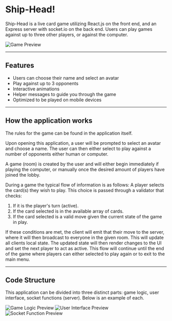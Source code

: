 # Ship-Head!

Ship-Head is a live card game utilizing React.js on the front end, and an Express server with socket.io on the back end. Users can play games against up to three other players, or against the computer.

![Game Preview](https://i.imgur.com/OW8f9td.png)

---

## Features

- Users can choose their name and select an avatar
- Play against up to 3 opponents
- Interactive animations
- Helper messages to guide you through the game
- Optimized to be played on mobile devices

---

## How the application works

The rules for the game can be found in the application itself.

Upon opening this application, a user will be prompted to select an avatar and choose a name. The user can then either select to play against a number of opponents either human or computer.

A game (room) is created by the user and will either begin immediately if playing the computer, or manually once the desired amount of players have joined the lobby.

During a game the typical flow of information is as follows:
A player selects the card(s) they wish to play. This choice is passed through a validator that checks:

1. If it is the player's turn (active).
2. If the card selected is in the available array of cards.
3. If the card selected is a valid move given the current state of the game in play.

If these conditions are met, the client will emit that their move to the server, where it will then broadcast to everyone in the given room. This will update all clients local state. The updated state will then render changes to the UI and set the next player to act as active. This flow will continue until the end of the game where players can either selected to play again or to exit to the main menu.

---

## Code Structure

This application can be divided into three distinct parts: game logic, user interface, socket functions (server). Below is an example of each.

![Game Logic Preview](https://i.imgur.com/A0zXhvp.png)
![User Interface Preview](https://i.imgur.com/W9j6KYE.png)
![Socket Function Preview](https://i.imgur.com/9w8tDJE.png)
